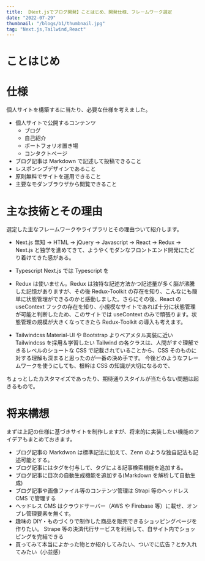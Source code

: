 ```yaml
---
title: 【Next.jsでブログ開発】ことはじめ、開発仕様、フレームワーク選定
date: "2022-07-29"
thumbnail: "/blogs/b1/thumbnail.jpg"
tag: "Next.js,Tailwind,React"
---
```


# ことはじめ

# 仕様

個人サイトを構築するに当たり、必要な仕様を考えました。

- 個人サイトで公開するコンテンツ
  - ブログ
  - 自己紹介
  - ポートフォリオ置き場
  - コンタクトページ
- ブログ記事は Markdown で記述して投稿できること
- レスポンシブデザインであること
- 原則無料でサイトを運用できること
- 主要なモダンブラウザから閲覧できること

# 主な技術とその理由

選定した主なフレームワークやライブラリとその理由ついて紹介します。

- Next.js
  無知 → HTML → jQuery → Javascript → React → Redux → Next.js と独学を進めてきて、ようやくモダンなフロントエンド開発にたどり着けてきた感がある。

- Typescript
  Next.js では Typescript を

- Redux
  は使いません。Redux は独特な記述方法かつ記述量が多く脳が沸騰した記憶がありますが、その後 Redux-Toolkit の存在を知り、こんなにも簡単に状態管理ができるのかと感動しました。さらにその後、React の useContext フックの存在を知り、小規模なサイトであれば十分に状態管理が可能と判断したため、このサイトでは useContext のみで頑張ります。状態管理の規模が大きくなってきたら Redux-Toolkit の導入も考えます。

- Tailwindcss
  Material-UI や Bootstrap
  よりベアメタル実装に近い Tailwindcss を採用＆学習したい
  Tailwind の各クラスは、人間がすぐ理解できるレベルのショートな CSS で記載されていることから、CSS そのものに対する理解も深まると思ったのが一番の決め手です。
  今後どのようなフレームワークを使うにしても、根幹は CSS の知識が大切になるので、

ちょっとしたカスタマイズであったり、期待通りスタイルが当たらない問題は起きるもので。

# 将来構想

まずは上記の仕様に基づきサイトを制作しますが、将来的に実装したい機能のアイデアもまとめておきます。

- ブログ記事の Markdwon は標準記法に加えて、Zenn のような独自記法も記述可能とする。
- ブログ記事にはタグを付与して、タグによる記事検索機能を追加する。
- ブログ記事に目次の自動生成機能を追加する(Markdown を解析して自動生成)
- ブログ記事や画像ファイル等のコンテンツ管理は Strapi 等のヘッドレス CMS で管理する
- ヘッドレス CMS はクラウドサーバー（AWS や Firebase 等）に載せ、オンプレ管理要素を無くす。
- 趣味の DIY・ものづくりで制作した商品を販売できるショッピングページを作りたい。
  Strape 等の決済代行サービスを利用して、自サイト内でショッピングを完結できる
- 買ってみて本当によかった物とか紹介してみたい、ついでに広告？とか入れてみたい（小並感）
